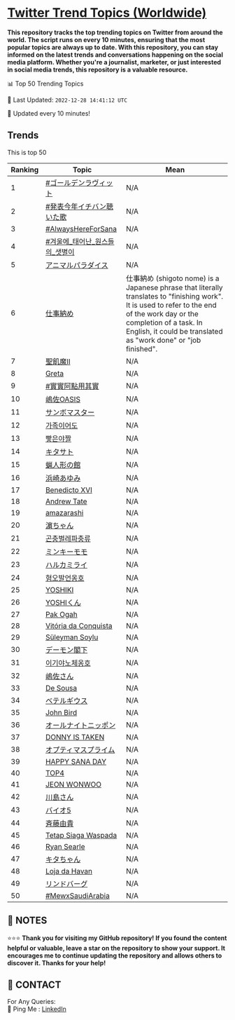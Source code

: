 [Twitter Trend Topics (Worldwide)](https://github.com/ErcinDedeoglu/Twitter-Trend-Topics)
==========

**This repository tracks the top trending topics on Twitter from around the world. 
The script runs on every 10 minutes, ensuring that the most popular topics are always up to date. 
With this repository, you can stay informed on the latest trends and conversations happening on the social media platform. 
Whether you're a journalist, marketer, or just interested in social media trends, this repository is a valuable resource.**


📊 Top 50 Trending Topics

📆 Last Updated: `2022-12-28 14:41:12 UTC`

🔧 Updated every 10 minutes!


## Trends

This is top 50

| Ranking | Topic | Mean |
| ------- | ------------ | ------------ |
| 1 | [#ゴールデンラヴィット](http://twitter.com/search?q=%23%e3%82%b4%e3%83%bc%e3%83%ab%e3%83%87%e3%83%b3%e3%83%a9%e3%83%b4%e3%82%a3%e3%83%83%e3%83%88) | N/A |
| 2 | [#発表今年イチバン聴いた歌](http://twitter.com/search?q=%23%e7%99%ba%e8%a1%a8%e4%bb%8a%e5%b9%b4%e3%82%a4%e3%83%81%e3%83%90%e3%83%b3%e8%81%b4%e3%81%84%e3%81%9f%e6%ad%8c) | N/A |
| 3 | [#AlwaysHereForSana](http://twitter.com/search?q=%23AlwaysHereForSana) | N/A |
| 4 | [#겨울에_태어난_원스들의_샛별이](http://twitter.com/search?q=%23%ea%b2%a8%ec%9a%b8%ec%97%90_%ed%83%9c%ec%96%b4%eb%82%9c_%ec%9b%90%ec%8a%a4%eb%93%a4%ec%9d%98_%ec%83%9b%eb%b3%84%ec%9d%b4) | N/A |
| 5 | [アニマルパラダイス](http://twitter.com/search?q=%e3%82%a2%e3%83%8b%e3%83%9e%e3%83%ab%e3%83%91%e3%83%a9%e3%83%80%e3%82%a4%e3%82%b9) | N/A |
| 6 | [仕事納め](http://twitter.com/search?q=%e4%bb%95%e4%ba%8b%e7%b4%8d%e3%82%81) | 仕事納め (shigoto nome) is a Japanese phrase that literally translates to "finishing work". It is used to refer to the end of the work day or the completion of a task. In English, it could be translated as "work done" or "job finished". |
| 7 | [聖飢魔II](http://twitter.com/search?q=%e8%81%96%e9%a3%a2%e9%ad%94II) | N/A |
| 8 | [Greta](http://twitter.com/search?q=Greta) | N/A |
| 9 | [#實實阿點用其實](http://twitter.com/search?q=%23%e5%af%a6%e5%af%a6%e9%98%bf%e9%bb%9e%e7%94%a8%e5%85%b6%e5%af%a6) | N/A |
| 10 | [嶋佐OASIS](http://twitter.com/search?q=%e5%b6%8b%e4%bd%90OASIS) | N/A |
| 11 | [サンボマスター](http://twitter.com/search?q=%e3%82%b5%e3%83%b3%e3%83%9c%e3%83%9e%e3%82%b9%e3%82%bf%e3%83%bc) | N/A |
| 12 | [가족이어도](http://twitter.com/search?q=%ea%b0%80%ec%a1%b1%ec%9d%b4%ec%96%b4%eb%8f%84) | N/A |
| 13 | [빻은야짤](http://twitter.com/search?q=%eb%b9%bb%ec%9d%80%ec%95%bc%ec%a7%a4) | N/A |
| 14 | [キタサト](http://twitter.com/search?q=%e3%82%ad%e3%82%bf%e3%82%b5%e3%83%88) | N/A |
| 15 | [蝋人形の館](http://twitter.com/search?q=%e8%9d%8b%e4%ba%ba%e5%bd%a2%e3%81%ae%e9%a4%a8) | N/A |
| 16 | [浜崎あゆみ](http://twitter.com/search?q=%e6%b5%9c%e5%b4%8e%e3%81%82%e3%82%86%e3%81%bf) | N/A |
| 17 | [Benedicto XVI](http://twitter.com/search?q=Benedicto+XVI) | N/A |
| 18 | [Andrew Tate](http://twitter.com/search?q=Andrew+Tate) | N/A |
| 19 | [amazarashi](http://twitter.com/search?q=amazarashi) | N/A |
| 20 | [濵ちゃん](http://twitter.com/search?q=%e6%bf%b5%e3%81%a1%e3%82%83%e3%82%93) | N/A |
| 21 | [곤충벌레파충류](http://twitter.com/search?q=%ea%b3%a4%ec%b6%a9%eb%b2%8c%eb%a0%88%ed%8c%8c%ec%b6%a9%eb%a5%98) | N/A |
| 22 | [ミンキーモモ](http://twitter.com/search?q=%e3%83%9f%e3%83%b3%e3%82%ad%e3%83%bc%e3%83%a2%e3%83%a2) | N/A |
| 23 | [ハルカミライ](http://twitter.com/search?q=%e3%83%8f%e3%83%ab%e3%82%ab%e3%83%9f%e3%83%a9%e3%82%a4) | N/A |
| 24 | [혐오발언옹호](http://twitter.com/search?q=%ed%98%90%ec%98%a4%eb%b0%9c%ec%96%b8%ec%98%b9%ed%98%b8) | N/A |
| 25 | [YOSHIKI](http://twitter.com/search?q=YOSHIKI) | N/A |
| 26 | [YOSHIくん](http://twitter.com/search?q=YOSHI%e3%81%8f%e3%82%93) | N/A |
| 27 | [Pak Ogah](http://twitter.com/search?q=Pak+Ogah) | N/A |
| 28 | [Vitória da Conquista](http://twitter.com/search?q=Vit%c3%b3ria+da+Conquista) | N/A |
| 29 | [Süleyman Soylu](http://twitter.com/search?q=S%c3%bcleyman+Soylu) | N/A |
| 30 | [デーモン閣下](http://twitter.com/search?q=%e3%83%87%e3%83%bc%e3%83%a2%e3%83%b3%e9%96%a3%e4%b8%8b) | N/A |
| 31 | [이기야노체옹호](http://twitter.com/search?q=%ec%9d%b4%ea%b8%b0%ec%95%bc%eb%85%b8%ec%b2%b4%ec%98%b9%ed%98%b8) | N/A |
| 32 | [嶋佐さん](http://twitter.com/search?q=%e5%b6%8b%e4%bd%90%e3%81%95%e3%82%93) | N/A |
| 33 | [De Sousa](http://twitter.com/search?q=De+Sousa) | N/A |
| 34 | [ベテルギウス](http://twitter.com/search?q=%e3%83%99%e3%83%86%e3%83%ab%e3%82%ae%e3%82%a6%e3%82%b9) | N/A |
| 35 | [John Bird](http://twitter.com/search?q=John+Bird) | N/A |
| 36 | [オールナイトニッポン](http://twitter.com/search?q=%e3%82%aa%e3%83%bc%e3%83%ab%e3%83%8a%e3%82%a4%e3%83%88%e3%83%8b%e3%83%83%e3%83%9d%e3%83%b3) | N/A |
| 37 | [DONNY IS TAKEN](http://twitter.com/search?q=DONNY+IS+TAKEN) | N/A |
| 38 | [オプティマスプライム](http://twitter.com/search?q=%e3%82%aa%e3%83%97%e3%83%86%e3%82%a3%e3%83%9e%e3%82%b9%e3%83%97%e3%83%a9%e3%82%a4%e3%83%a0) | N/A |
| 39 | [HAPPY SANA DAY](http://twitter.com/search?q=HAPPY+SANA+DAY) | N/A |
| 40 | [TOP4](http://twitter.com/search?q=TOP4) | N/A |
| 41 | [JEON WONWOO](http://twitter.com/search?q=JEON+WONWOO) | N/A |
| 42 | [川島さん](http://twitter.com/search?q=%e5%b7%9d%e5%b3%b6%e3%81%95%e3%82%93) | N/A |
| 43 | [バイオ5](http://twitter.com/search?q=%e3%83%90%e3%82%a4%e3%82%aa5) | N/A |
| 44 | [斉藤由貴](http://twitter.com/search?q=%e6%96%89%e8%97%a4%e7%94%b1%e8%b2%b4) | N/A |
| 45 | [Tetap Siaga Waspada](http://twitter.com/search?q=Tetap+Siaga+Waspada) | N/A |
| 46 | [Ryan Searle](http://twitter.com/search?q=Ryan+Searle) | N/A |
| 47 | [キタちゃん](http://twitter.com/search?q=%e3%82%ad%e3%82%bf%e3%81%a1%e3%82%83%e3%82%93) | N/A |
| 48 | [Loja da Havan](http://twitter.com/search?q=Loja+da+Havan) | N/A |
| 49 | [リンドバーグ](http://twitter.com/search?q=%e3%83%aa%e3%83%b3%e3%83%89%e3%83%90%e3%83%bc%e3%82%b0) | N/A |
| 50 | [#MewxSaudiArabia](http://twitter.com/search?q=%23MewxSaudiArabia) | N/A |




## 📝 NOTES

⭐⭐⭐ **Thank you for visiting my GitHub repository! If you found the content helpful or valuable, leave a star on the repository to show your support. It encourages me to continue updating the repository and allows others to discover it. Thanks for your help!**

## 📨 CONTACT

 For Any Queries:  
            🏓 Ping Me : [LinkedIn](https://www.linkedin.com/in/ercindedeoglu/)